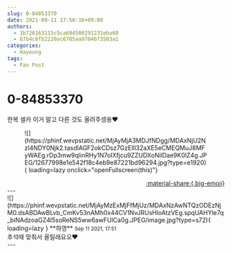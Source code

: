 ```yaml
---
slug: 0-84853370
date: 2021-09-11 17:50:16+09:00
authors:
  - 1b726163115c5ca694580291231eba60
  - 67b4c6fb2220ac6705aa97046f3503a1
categories:
  - Hayoung
tags:
  - Fan Post
---
```


# 0-84853370

<div class="post-container" markdown="1">
<div class="content-container md-sidebar__scrollwrap" markdown="1">

한복 셀카 이거 말고 다른 것도 올려주셍용❤
<figure markdown="1">
![](https://phinf.wevpstatic.net/MjAyMjA3MDJfNDgg/MDAxNjU2NzI4NDY0Njk2.tasdIAGF2okCDsz7GzElll32aXE5eCMEQMuJ8MFyWAEg.rDp3mw9qlinRHy1N7oIXfjcu9ZZUDXoNilDae9K0lZ4g.JPEG/12677998e1e542f18c4eb9e87221bd96294.jpg?type=e1920){ loading=lazy onclick="openFullscreen(this)"}
</figure>


</div>
</div>

<div style="text-align: right;" markdown="1">
<a href="https://weverse.io/fromis9/fanpost/0-84853370" style="text-align: right;">:material-share:{.big-emoji}</a>
</div>
---

<div class="comments-container md-sidebar__scrollwrap" markdown="1">
<div class="comment" markdown="1">
<div class='id-container' markdown="1">
![](https://phinf.wevpstatic.net/MjAyMzExMjFfMjUz/MDAxNzAwNTQzODEzNjM0.dsABDAwBLvb_CmKv53nAMh0x44CV1NvJRUsHloAtzVEg.spqUAHYle7q_biNAdzoaGZ4l5soReNS5ww6awFUlCa0g.JPEG/image.jpg?type=s72){ loading=lazy }
**<span class="artist">하영</span>** <small>Sep 11 2021, 17:51</small><br>
</div>
<div class='comment-body' markdown="1">
추석때 맞춰서 올릴래요오♥️
</div>
</div>
</div>
---
